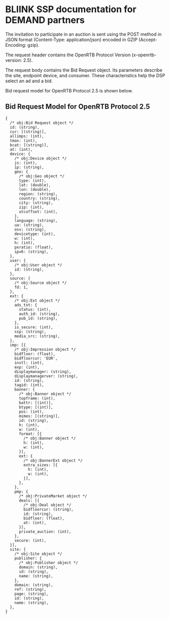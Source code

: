 # BLIINK SSP documentation for DEMAND partners

The invitation to participate in an auction is sent using the POST method in JSON format (Content-Type: application/json) encoded in GZIP (Accept-Encoding: gzip).

The request header contains the OpenRTB Protocol Version (x-openrtb-version: 2.5).

The request body contains the Bid Request object. Its parameters describe the site, endpoint device, and consumer. These characteristics help the DSP select an ad and a bid.

Bid request model for OpenRTB Protocol 2.5 is shown below.

## Bid Request Model for OpenRTB Protocol 2.5
```
{   
  /* obj:Bid Request object */
  id: (string),
  cur: [(string)],
  allimps: (int),
  tmax: (int),
  bcat: [(string)],
  at: (int),
  device: {
    /* obj:Device object */
    js: (int),
    ip: (string),
    geo: {
      /* obj:Geo object */
      type: (int),
      lat: (double),
      lon: (double),
      region: (string),
      country: (string),
      city: (string),
      zip: (int),
      utcoffset: (int),
    },
    language: (string),
    ua: (string),
    osv: (string),
    devicetype: (int),
    w: (int),
    h: (int),
    pxratio: (float),
    ipv6: (string),
  },
  user: {
    /* obj:User object */
    id: (string),
  },
  source: {
    /* obj:Source object */
    fd: 1,
  },
  ext: {
    /* obj:Ext object */
    ads_txt: {
      status: (int),
      auth_id: (string),
      pub_id: (string),
    },
    is_secure: (int),
    ssp: (string),
    media_src: (string),
  },
  imp: [{ 
    /* obj:Impression object */
    bidfloor: (float),
    bidfloorcur: 'EUR',
    instl: (int),
    exp: (int),
    displaymanager: (string),
    displaymanagerver: (string),
    id: (string),
    tagid: (int),
    banner: {
      /* obj:Banner object */
      topframe: (int),
      battr: [(int)],
      btype: [(int)],
      pos: (int),
      mimes: [(string)],
      id: (string),
      h: (int),
      w: (int),
      format: [{
        /* obj:Banner object */
        h: (int),
        w: (int),
      }],
      ext: {
        /* obj:BannerExt object */
        extra_sizes: [{
          h: (int),
          w: (int),
        }],
      },
    },
    pmp: {
      /* obj:PrivateMarket object */
      deals: [{
        /* obj:Deal object */
        bidfloorcur: (string),
        id: (string),
        bidfloor: (float),
        at: (int),
      }],
      private_auction: (int),
    },
    secure: (int),
  }],
  site: {
    /* obj:Site object */
    publisher: {
      /* obj:Publisher object */
      domain: (string),
      id: (string),
      name: (string),
    },
    domain: (string),
    ref: (string),
    page: (string),
    id: (string),
    name: (string),
  },
}
```

